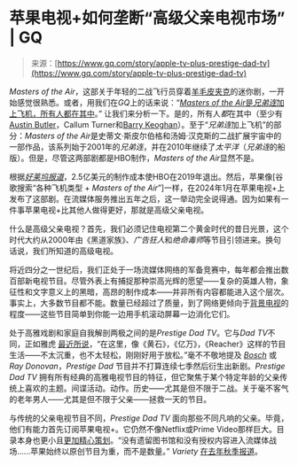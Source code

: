 <!--yml

category: 未分类

date: 2024-05-27 15:01:43

-->

# 苹果电视+如何垄断“高级父亲电视市场” | GQ

> 来源：[https://www.gq.com/story/apple-tv-plus-prestige-dad-tv](https://www.gq.com/story/apple-tv-plus-prestige-dad-tv)

*Masters of the Air*，这部关于年轻的二战飞行员穿着[羊毛皮夹克](https://www.gq.com/story/masters-of-the-air-shearling-bomber-jackets)的迷你剧，一开始感觉很熟悉。或者，用我们在*GQ*上的话来说：“[*Masters of the Air*是*兄弟连*加上飞机，所有人都在其中](https://www.gq.com/story/masters-of-the-air-is-band-of-brothers-with-planes-and-everyone-is-in-it)。” 让我们来分析一下。是的，所有人*都*在其中（至少有[Austin Butler](https://www.gq.com/story/gq-hype-austin-butler)，Callum Turner和[Barry Keoghan](https://www.gq.com/story/barry-keoghan-cover-story)）。至于“*兄弟连*加上飞机”的部分：*Masters of the Air*是史蒂文·斯皮尔伯格和汤姆·汉克斯的二战扩展宇宙中的一部作品，该系列始于2001年的*兄弟连*，并在2010年继续了*太平洋*（*兄弟连*的船版）。但是，尽管这两部剧都是HBO制作，*Masters of the Air*显然不是。

根据[*好莱坞报道*](https://www.hollywoodreporter.com/tv/tv-news/apple-launches-house-studio-band-brothers-pacific-follow-up-1246746/)，2.5亿美元的制作成本使HBO在2019年退出。然后，苹果像[谷歌搜索“各种飞机类型 + *Masters of the Air*”]一样，在2024年1月在苹果电视+上发布了这部剧。在流媒体服务推出五年之后，这一举动完全说得通。因为如果有一件事苹果电视+比其他人做得更好，那就是高级父亲电视。

什么是高级父亲电视？首先，我们必须记住电视第二个黄金时代的昔日光景，这个时代大约从2000年由《黑道家族》、*广告狂人*和*绝命毒师*等节目引领进来。换句话说，我们所知道的高级电视。

将近四分之一世纪后，我们正处于一场流媒体网络的军备竞赛中，每年都会推出数百部新电视节目。尽管外表上有捕捉那种崇高光辉的愿望——复杂的英雄人物，象征性和文字意义上的黑暗，高昂的制作成本——并非所有内容都能进入这个层次。事实上，大多数节目都不能。数量已经超过了质量，到了网络更倾向于[背景电视](https://www.hollywoodreporter.com/tv/tv-news/welcome-age-background-tv-1205588/)的程度——这些节目简单到你能一边用手机滚动屏幕一边消化它们。

处于高雅戏剧和家庭自我解剖两极之间的是*Prestige Dad TV*。它与*Dad TV*不同，正如雅虎 [最近所说](https://www.yahoo.com/entertainment/dad-tv-reacher-170334748.html)，“在这里，像《黄石》，《亿万》，《Reacher》这样的节目生活——不太沉重，也不太轻松，刚刚好用于放松。”毫不不敬地提及 [*Bosch*](https://www.gq.com/story/bosch-comfort-watch-amazon-bosch-legacy) 或 *Ray Donovan*，*Prestige Dad* 节目并不打算连续七季然后衍生出新剧。*Prestige Dad TV* 拥有所有经典的高雅电视节目的特征，但它聚焦于某个特定年龄的父亲传统上喜欢的主题。间谍活动。动作。历史——尤其是但不限于二战。关于毫不客气的老年男人——尤其是但不限于父亲——拯救一天的节目。

与传统的父亲电视节目不同，*Prestige Dad TV* 面向那些不同凡响的父亲。毕竟，他们有能力首先订阅苹果电视+。它仍然不像Netflix或Prime Video那样巨大。目录本身也更小且[更加精心策划](https://www.gq.com/story/apple-tv-plus-best-things-to-watch)。“没有遗留图书馆和没有授权内容进入流媒体战场……苹果始终以原创节目为重，而不是数量。” *Variety* [在去年秋季报道](https://variety.com/vip/apple-streaming-strategy-shift-wont-fix-biggest-problems-1235773539/)。
